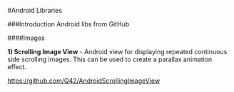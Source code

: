 #Android Libraries

###Introduction
  Android libs from GitHub
  
####Images

**1) Scrolling Image View** - Android view for displaying repeated continuous side scrolling images. This can be used to create a parallax animation effect.

https://github.com/Q42/AndroidScrollingImageView
 
